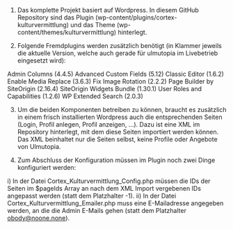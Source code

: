 

1) Das komplette Projekt basiert auf Wordpress. In diesem GitHub Repository sind das Plugin (wp-content/plugins/cortex-kulturvermittlung) und das Theme (wp-content/themes/kulturvermittlung) hinterlegt.

2) Folgende Fremdplugins werden zusätzlich benötigt (in Klammer jeweils die aktuelle Version, welche auch gerade für ulmutopia im Livebetrieb eingesetzt wird):

Admin Columns (4.4.5)
Advanced Custom Fields (5.12)
Classic Editor (1.6.2)
Enable Media Replace (3.6.3)
Fix Image Rotation (2.2.2)
Page Builder by SiteOrigin (2.16.4)
SiteOrigin Widgets Bundle (1.30.1)
User Roles and Capabilities (1.2.6)
WP Extended Search (2.0.3)

3) Um die beiden Komponenten betreiben zu können, braucht es zusätzlich in einem frisch installierten Wordpress auch die entsprechenden Seiten (Login, Profil anlegen, Profil anzeigen, ...). Dazu ist eine XML im Repository hinterlegt, mit dem diese Seiten importiert werden können. Das XML beinhaltet nur die Seiten selbst, keine Profile oder Angebote von Ulmutopia.

4) Zum Abschluss der Konfiguration müssen im Plugin noch zwei Dinge konfiguriert werden:

i) In der Datei Cortex_Kulturvermittlung_Config.php müssen die IDs der Seiten im $pageIds Array an nach dem XML Import vergebenen IDs angepasst werden (statt dem Platzhalter -1).
ii) In der Datei Cortex_Kulturvermittlung_Emailer.php muss eine E-Mailadresse angegeben werden, an die die Admin E-Mails gehen (statt dem Platzhalter obody@noone.none).

